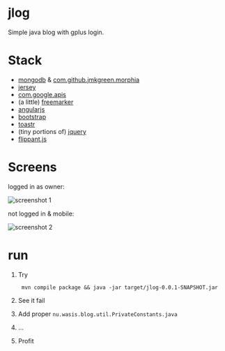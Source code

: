 jlog
====

Simple java blog with gplus login.

Stack
=====
 - [mongodb](http://www.mongodb.org/) & [com.github.jmkgreen.morphia](https://github.com/jmkgreen/morphia)
 - [jersey](https://jersey.java.net/)
 - [com.google.apis](https://code.google.com/p/google-api-java-client/wiki/APIs)
 - (a little) [freemarker](http://freemarker.sourceforge.net/)
 - [angularjs](http://angularjs.org/)
 - [bootstrap](http://twitter.github.io/bootstrap/)
 - [toastr](https://github.com/CodeSeven/toastr)
 - (tiny portions of) [jquery](http://jquery.com/)
 - [flippant.js](https://github.com/mintchaos/flippant.js)

Screens
=======
logged in as owner:

![screenshot 1](https://raw.github.com/sne11ius/jlog/master/screenshot001.png)

not logged in & mobile:

![screenshot 2](https://raw.github.com/sne11ius/jlog/master/screenshot002.png)

run
===
1. Try

        mvn compile package && java -jar target/jlog-0.0.1-SNAPSHOT.jar
2. See it fail
3. Add proper `nu.wasis.blog.util.PrivateConstants.java`
4. ...
5. Profit
